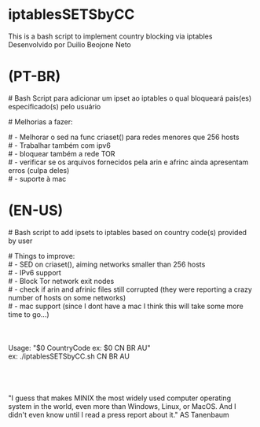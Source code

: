# iptablesSETSbyCC
This is a bash script to implement country blocking via iptables\
Desenvolvido por Duilio Beojone Neto

#	(PT-BR)																																										   	         
\#	Bash Script para adicionar um ipset ao iptables o qual bloqueará pais(es) especificado(s) pelo usuário

\# Melhorias a fazer:		

\# - Melhorar o sed na func criaset() para redes menores que 256 hosts															       
\# - Trabalhar também com ipv6																																			       
\# - bloquear também a rede TOR																																		         
\# - verificar se os arquivos fornecidos pela arin e afrinc ainda apresentam erros (culpa deles)\
\# - suporte à mac
                                                                                                 
#	 (EN-US)                                                                                               
\#  Bash script to add ipsets to iptables based on country code(s) provided by user

\# Things to improve:			\
\# - SED on criaset(), aiming networks smaller than 256 hosts\
\# - IPv6 support\
\# - Block Tor network exit nodes\
\# - check if arin and afrinic files still corrupted (they were reporting a crazy number of hosts on some networks)					\
\# - mac support (since I dont have a mac I think this will take some more time to go...)
\
\
\
\
Usage: "$0 CountryCode ex: $0 CN BR AU"\
ex: ./iptablesSETSbyCC.sh CN BR AU\
\
\
\
\
"I guess that makes MINIX the most widely used computer operating system in the world, even more than Windows, Linux, or MacOS. And I didn't even know until I read a press report about it." AS Tanenbaum
